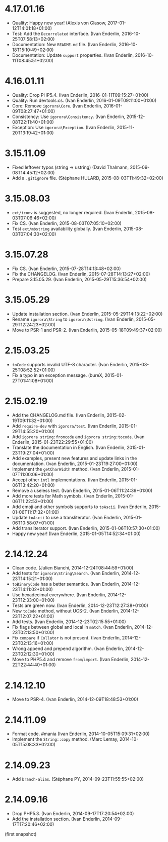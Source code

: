 # 4.17.01.16

  * Quality: Happy new year! (Alexis von Glasow, 2017-01-12T14:01:18+01:00)
  * Test: Add the `Decorrelated` interface. (Ivan Enderlin, 2016-10-25T07:58:13+02:00)
  * Documentation: New `README.md` file. (Ivan Enderlin, 2016-10-18T15:10:49+02:00)
  * Documentation: Update `support` properties. (Ivan Enderlin, 2016-10-11T08:45:51+02:00)

# 4.16.01.11

  * Quality: Drop PHP5.4. (Ivan Enderlin, 2016-01-11T09:15:27+01:00)
  * Quality: Run devtools:cs. (Ivan Enderlin, 2016-01-09T09:11:00+01:00)
  * Core: Remove `igorora\Core`. (Ivan Enderlin, 2016-01-09T08:27:47+01:00)
  * Consistency: Use `igorora\Consistency`. (Ivan Enderlin, 2015-12-08T22:11:40+01:00)
  * Exception: Use `igorora\Exception`. (Ivan Enderlin, 2015-11-20T13:19:42+01:00)

# 3.15.11.09

  * Fixed leftover typos (string -> ustring) (David Thalmann, 2015-09-08T14:45:12+02:00)
  * Add a `.gitignore` file. (Stéphane HULARD, 2015-08-03T11:49:32+02:00)

# 3.15.08.03

  * `ext/iconv` is suggested, no longer required. (Ivan Enderlin, 2015-08-03T07:06:46+02:00)
  * Fix CS. (Ivan Enderlin, 2015-08-03T07:05:10+02:00)
  * Test `ext/mbstring` availability globally. (Ivan Enderlin, 2015-08-03T07:04:30+02:00)

# 3.15.07.28

  * Fix CS. (Ivan Enderlin, 2015-07-28T14:13:48+02:00)
  * Fix the CHANGELOG. (Ivan Enderlin, 2015-07-28T14:13:27+02:00)
  * Prepare 3.15.05.29. (Ivan Enderlin, 2015-05-29T15:36:54+02:00)

# 3.15.05.29

  * Update installation section. (Ivan Enderlin, 2015-05-29T14:13:22+02:00)
  * Rename `igorora\String` to `igorora\Ustring`. (Ivan Enderlin, 2015-05-29T12:24:23+02:00)
  * Move to PSR-1 and PSR-2. (Ivan Enderlin, 2015-05-18T09:49:37+02:00)

# 2.15.03.25

  * `toCode` supports invalid UTF-8 character. (Ivan Enderlin, 2015-03-25T08:52:52+01:00)
  * Fix a typo in an exception message. (bureX, 2015-01-27T01:41:08+01:00)

# 2.15.02.19

  * Add the CHANGELOG.md file. (Ivan Enderlin, 2015-02-19T09:11:32+01:00)
  * Add `require-dev` with `igorora/test`. (Ivan Enderlin, 2015-01-29T14:55:20+01:00)
  * Add `igorora string:fromcode` and `igorora string:tocode`. (Ivan Enderlin, 2015-01-23T22:29:55+01:00)
  * Translate the documentation in English. (Ivan Enderlin, 2015-01-23T19:27:04+01:00)
  * Add examples, present new features and update links in the documentation. (Ivan Enderlin, 2015-01-23T19:27:00+01:00)
  * Implement the `getCharWidth` method. (Ivan Enderlin, 2015-01-07T11:00:06+01:00)
  * Accept other `intl` implementations. (Ivan Enderlin, 2015-01-06T13:42:20+01:00)
  * Remove a useless test. (Ivan Enderlin, 2015-01-06T11:24:39+01:00)
  * Add more tests for Math symbols. (Ivan Enderlin, 2015-01-06T11:22:53+01:00)
  * Add emoji and other symbols supports to `toAscii`. (Ivan Enderlin, 2015-01-06T11:17:32+01:00)
  * Update `toAscii` to use a transliterator. (Ivan Enderlin, 2015-01-06T10:58:07+01:00)
  * Add transliterator support. (Ivan Enderlin, 2015-01-06T10:57:30+01:00)
  * Happy new year! (Ivan Enderlin, 2015-01-05T14:52:34+01:00)

# 2.14.12.24

  * Clean code. (Julien Bianchi, 2014-12-24T08:44:59+01:00)
  * Add tests for `igorora\String\Search`. (Ivan Enderlin, 2014-12-23T14:15:21+01:00)
  * `toBinaryCode` has a better semantics. (Ivan Enderlin, 2014-12-23T14:11:02+01:00)
  * Use hexadecimal everywhere. (Ivan Enderlin, 2014-12-23T12:33:00+01:00)
  * Tests are green now. (Ivan Enderlin, 2014-12-23T12:27:38+01:00)
  * New `toCode` method, without UCS-2. (Ivan Enderlin, 2014-12-23T12:07:22+01:00)
  * Add tests. (Ivan Enderlin, 2014-12-23T02:15:55+01:00)
  * Fix flags between global and local in `match`. (Ivan Enderlin, 2014-12-23T02:13:50+01:00)
  * Fix `compare` if `Collator` is not present. (Ivan Enderlin, 2014-12-23T02:13:16+01:00)
  * Wrong append and prepend algorithm. (Ivan Enderlin, 2014-12-23T02:12:30+01:00)
  * Move to PHP5.4 and remove `from`/`import`. (Ivan Enderlin, 2014-12-22T22:44:40+01:00)

# 2.14.12.10

  * Move to PSR-4. (Ivan Enderlin, 2014-12-09T18:48:53+01:00)

# 2.14.11.09

  * Format code. #mania (Ivan Enderlin, 2014-10-05T15:09:31+02:00)
  * Implement the `String::copy` method. (Marc Lemay, 2014-10-05T15:08:33+02:00)

# 2.14.09.23

  * Add `branch-alias`. (Stéphane PY, 2014-09-23T11:55:55+02:00)

# 2.14.09.16

  * Drop PHP5.3. (Ivan Enderlin, 2014-09-17T17:20:54+02:00)
  * Add the installation section. (Ivan Enderlin, 2014-09-17T17:20:46+02:00)

(first snapshot)
